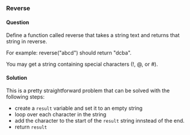 ### Reverse

#### Question

Define a function called reverse that takes a string text and returns that string in reverse.

For example: reverse("abcd") should return "dcba".

You may get a string containing special characters (!, @, or #).

#### Solution

This is a pretty straightforward problem that can be solved with the following steps:

- create a `result` variable and set it to an empty string
- loop over each character in the string
- add the character to the start of the `result` string innstead of the end.
- return `result`
